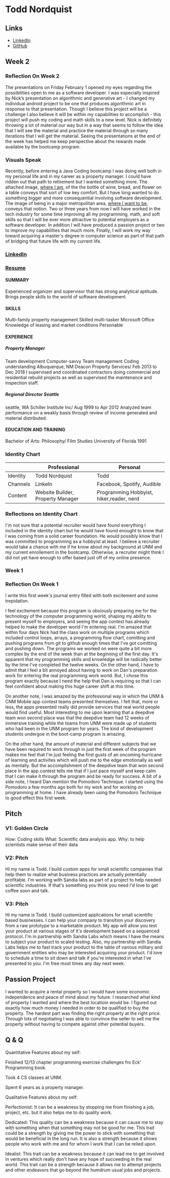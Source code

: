 # Todd Nordquist

## Links

*  [LinkedIn](https://www.linkedin.com/in/nickbenn/)
*  [GitHub](https://www.github.com/tnordquist)

## Week 2

### Reflection On Week 2

The presentations on Friday February 1 opened my eyes regarding the possibilities open to me as a software developer.  I was especially inspired by Nick’s presentation on algorithmic and generative art - I changed my individual android project to be one that produces algorithmic art in response to that presentation.  Though I believe this project will be a challenge I also believe it will be within my capabilities to accomplish - this project will push my coding and math skills to a new level.  Nick is definitely throwing a lot of material our way but in a way that seems to follow the idea that I will see the material and practice the material through so many iterations that I will get the material.  Seeing the presentations at the end of the week has helped me keep perspective about the rewards made available by the bootcamp program.


### Visuals Speak

  Recently, before entering a Java Coding bootcamp I was doing well both in my personal life and in my career as a property manager.  I could have ridden out that path to retirement but I wanted something more.  The attached image, [where I am](https://github.com/tnordquist/tnordquist.github.io/blob/master/docs/where-i-am.JPG), of the the bottle of wine, bread, and flower on a table conveys that sort of low key comfort.  But I have long wanted to do something bigger and more consequential involving software development.  The image of being in a major metropolitan area, [where I want to be](https://github.com/tnordquist/tnordquist.github.io/blob/master/docs/where-i-want-to-be.JPG), conveys that notion.  Two or three years from now I will have worked in the tech industry  for some time improving all my programming, math, and soft skills so that I will be ever more attractive to potential employers as a software developer.   In addition I will have produced a passion project or two to improve my capabilities that much more.  Finally, I will work my way toward acquiring a master's degree in computer science as part of that path of bridging that future life with my current life.
  
### [LinkedIn](https://www.linkedin.com/in/todd-nordquist-83682885/)  
  
### [Resume](https://github.com/tnordquist/tnordquist.github.io/blob/master/docs/Todd%20Nordquist%20Resume.PDF)
#### SUMMARY
Experienced organizer and supervisor that has strong analytical aptitude. Brings people skills to the world of software development.
#### SKILLS
  Multi-family property management Skilled multi-tasker
Microsoft Office
Knowledge of leasing and market conditions
Personable
#### EXPERIENCE
##### Property Manager
Team development Computer-savvy
Team management Coding understanding
         Albuquerque, NM
Deacon Property Services/ Feb 2013 to Dec 2018
I supervised and coordinated contractors doing commercial and residential rebuild projects as well as supervised the maintenance and inspection staff.
##### Regional Director Seattle
seattle, WA
Schiller Institute Inc/ Aug 1999 to Apr 2012
Analyzed team performance on a weakly basis through review of income generated and material distributed.
#### EDUCATION AND TRAINING
Bachelor of Arts: Philosophy/ Film Studies University of Florida 1991

### Identity Chart

|          | Professional  | Personal |
| --------- | ------------- | --------
| Identity | Todd Nordquist | Todd  |
| Channels  | LinkeIn  | Facebook, Spotify, Audible
| Content |Website Builder, Property Manager| Programming Hobbyist, hiker,reader, nerd
 
### Reflections on Identity Chart
 I'm not sure that a potential recruiter would have found everything I included in the identity chart but he would have found enought to know that I was coming from a solid career foundation.  He would possibly know that I was committed to programming as a hobbyist at least. I believe a recruiter would take a chance with me if he know about my background at UNM and my current enrollement in the bootcamp.  Otherwise, a recruiter might think I did not yet have enough to offer based just off of my online presence.  
 
                               

### Week 1

### Reflection On Week 1 

 I write this first week's journal entry filled with both excitement and some trepidation.

 I feel excitement because this program is obviously preparing me for the technology of the computer programming world, shaping my ability to present myself to employers, and seeing the app contest has already helped to make the developer world I'm entering real. I'm amazed that within four days Nick had the class work on multiple programs which included control loops, arrays, a programming flow chart, comitting and pushing programs from git to github enough times that I've got comitting and pushing down. The programs we worked on were quite a bit more complex by the end of the week than at the beginning of the first day. It's apparent that my programming skills and knowledge will be radically better by the time I've completed the twelve weeks. On the other hand, I have to admit that I feel a bit annoyed about having to work on Dan's preparation work for entering the real programming work world. But, I chose this program exactly because I need the help that Dan is requiring so that I can feel confident about making this huge career shift at this time.

 On another note, I was amazed by the professional way in which the UNM & CNM Mobile app contest teams presented themselves. I felt that, more or less, the apps presented really did provide services that real world people would find useful. Most interesting to me upon learning that a deepdive team won second place was that the deepdive team had 12 weeks of immersive training while the teams from UNM were made up of students who had been in the UNM program for years. The kind of development students undergoe in the boot-camp program is amazing.

 On the other hand, the amount of material and different subjects that we have been required to work through in just the first week of the program makes me feel that I'm just feeling the first gusts of an oncoming hurricane of learning and activites which will push me to the edge emotionally as well as mentally. But the accomplishment of the deepdive team that won second place in the app contest tells me that if I just pace myself and keep calm that I can make it through the program and be ready for success. A bit of a side note, I heard Dan mention the Pomodoro Technique. I started using the Pomodoro a few months ago both for my work and for working on programming at home. I have already been using the Pomodoro Technique to good effect this first week.

## Pitch

 ### V1: Golden Circle

 How: Coding skills What: Scientific data analysis app. Why: to help scientists make sense of their data

 ### V2: Pitch

 Hi my name is Todd. I build custom apps for small scientific companies that help them to realize what business practices are actually potentially profitable. I'm working with Sandia labs as part of a project to help needed scientific industries. If that's something you think you need I'd love to get coffee soon and talk.

### V3: Pitch

 Hi my name is Todd. I build customized applications for small scientific based businesses. I can help your company to transition your discovery from a raw prototype to a marketable product. My app will allow you test your product at various stages of it's development based on a sequenced protocol. I'm in partnership with Sandia Labs which means I have the means to subject your product to scaled testing. Also, my partnership with Sandia Labs helps me to fast track your product to the table of various military and government entities who may be interested acquiring your product. I'd love to schedule a time to sit down and talk if you're interested in what I've presented to you. I'm free most times any day next week.

## Passion Project

 I wanted to acquire a rental property so I would have some economic independence and peace of mind about my future. I researched what kind of property I wanted and where the best locatioin would be. I figured out exactly how much money I needed in order to be qualified to buy the property. The hardest part was finding the right property at the right price. Through lots of negotiating I was able to convince the seller to sell me the property without having to compete against other potential buyers.

## Q & Q

 Quantitative Features about my self:

 Finished 12/13 chapter programming exercise challenges fro Eck' Programming book.

 Took 4 CS classes at UNM.

 Spent 6 years as a property manager.

 Qualitative Features about my self:

 Perfectionist: It can be a weakness by stopping me from finishing a job, project, etc. but it also helps me to do quality work.

 Dedicated: This quality can be a weakness because it can cause me to stay with something when that something may not be good for me. This trait could be a strength by giving me the power to stick with something that would be beneficial in the long run. It is also a strength because it shows people who work with me and for whom I work that I can be relied upon.

 Idealist: This trait can be a weakness because it can lead me to get involved in ventures which really don't have any hope of succeeding in the real world. This trait can be a strength because it allows me to attempt projects and other endeavors that go beyond the humdrum usual jobs and projects.
